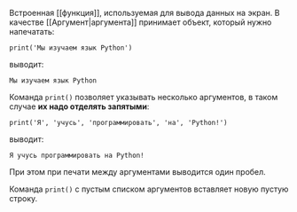 Встроенная [[функция]], используемая для вывода данных на экран. В качестве [[Аргумент|аргумента]] принимает объект, который нужно напечатать:
```
print('Мы изучаем язык Python')
```
выводит:
```
Мы изучаем язык Python
```

Команда `print()` позволяет указывать несколько аргументов, в таком случае **их надо отделять запятыми**:
```
print('Я', 'учусь', 'программировать', 'на', 'Python!')
```
выводит:
```
Я учусь программировать на Python!
```

При этом при печати между аргументами выводится один пробел.

Команда `print()` с пустым списком аргументов вставляет новую пустую строку.